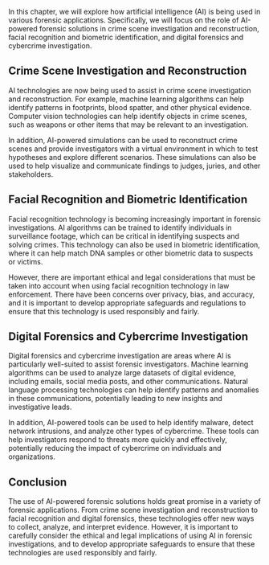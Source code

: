 
In this chapter, we will explore how artificial intelligence (AI) is being used in various forensic applications. Specifically, we will focus on the role of AI-powered forensic solutions in crime scene investigation and reconstruction, facial recognition and biometric identification, and digital forensics and cybercrime investigation.

Crime Scene Investigation and Reconstruction
--------------------------------------------

AI technologies are now being used to assist in crime scene investigation and reconstruction. For example, machine learning algorithms can help identify patterns in footprints, blood spatter, and other physical evidence. Computer vision technologies can help identify objects in crime scenes, such as weapons or other items that may be relevant to an investigation.

In addition, AI-powered simulations can be used to reconstruct crime scenes and provide investigators with a virtual environment in which to test hypotheses and explore different scenarios. These simulations can also be used to help visualize and communicate findings to judges, juries, and other stakeholders.

Facial Recognition and Biometric Identification
-----------------------------------------------

Facial recognition technology is becoming increasingly important in forensic investigations. AI algorithms can be trained to identify individuals in surveillance footage, which can be critical in identifying suspects and solving crimes. This technology can also be used in biometric identification, where it can help match DNA samples or other biometric data to suspects or victims.

However, there are important ethical and legal considerations that must be taken into account when using facial recognition technology in law enforcement. There have been concerns over privacy, bias, and accuracy, and it is important to develop appropriate safeguards and regulations to ensure that this technology is used responsibly and fairly.

Digital Forensics and Cybercrime Investigation
----------------------------------------------

Digital forensics and cybercrime investigation are areas where AI is particularly well-suited to assist forensic investigators. Machine learning algorithms can be used to analyze large datasets of digital evidence, including emails, social media posts, and other communications. Natural language processing technologies can help identify patterns and anomalies in these communications, potentially leading to new insights and investigative leads.

In addition, AI-powered tools can be used to help identify malware, detect network intrusions, and analyze other types of cybercrime. These tools can help investigators respond to threats more quickly and effectively, potentially reducing the impact of cybercrime on individuals and organizations.

Conclusion
----------

The use of AI-powered forensic solutions holds great promise in a variety of forensic applications. From crime scene investigation and reconstruction to facial recognition and digital forensics, these technologies offer new ways to collect, analyze, and interpret evidence. However, it is important to carefully consider the ethical and legal implications of using AI in forensic investigations, and to develop appropriate safeguards to ensure that these technologies are used responsibly and fairly.
